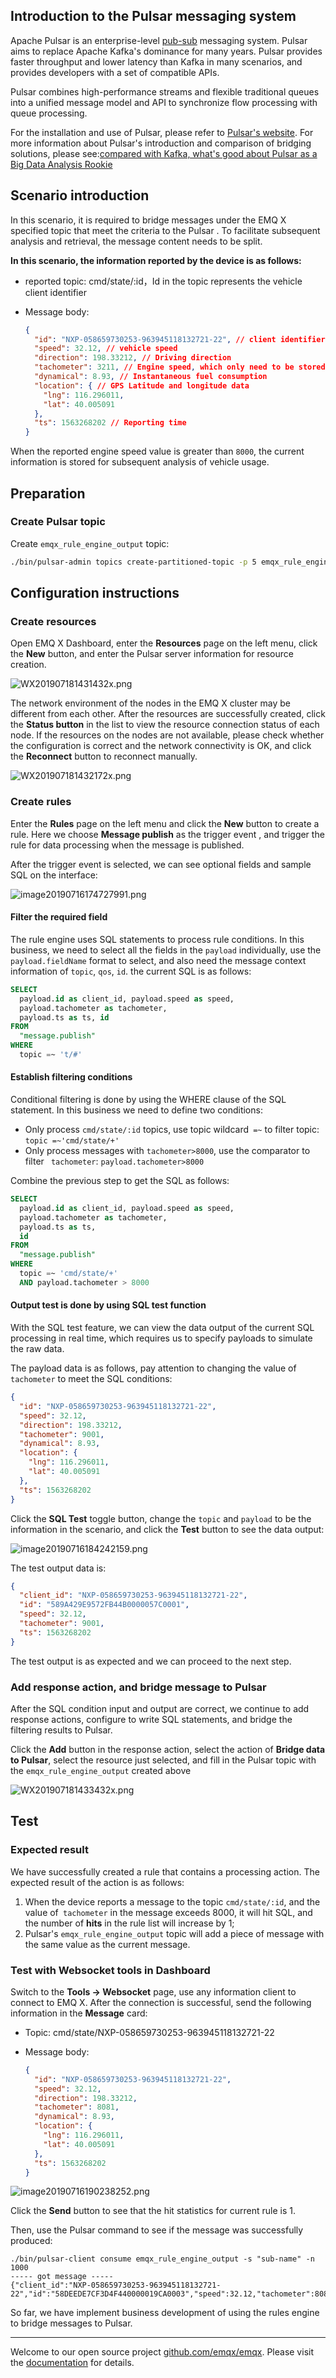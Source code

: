## Introduction to the Pulsar messaging system

Apache Pulsar is an enterprise-level [pub-sub](https://www.emqx.com/en/blog/mqtt-5-introduction-to-publish-subscribe-model) messaging system. Pulsar aims to replace Apache Kafka's dominance for many years. Pulsar provides faster throughput and lower latency than Kafka in many scenarios, and provides developers with a set of compatible  APIs.

Pulsar combines high-performance streams and flexible traditional queues into a unified message model and API to synchronize flow processing with queue processing.

For the installation and use of Pulsar, please refer to [Pulsar's website](https://pulsar.apache.org/). For more information about Pulsar's introduction and comparison of bridging solutions, please see:[compared with Kafka, what's good about Pulsar as a Big Data Analysis Rookie](https://www.infoq.cn/article/1UaxFKWUhUKTY1t_5gPq)

## Scenario introduction

In this scenario, it is required to bridge messages under the EMQ X specified topic that meet the criteria to the Pulsar . To facilitate subsequent analysis and retrieval, the message content needs to be split.

 **In this scenario, the information reported by the device is as follows:**

- reported topic: cmd/state/:id，Id in the topic represents the vehicle client identifier

- Message body:

  ```json
  {
    "id": "NXP-058659730253-963945118132721-22", // client identifier
    "speed": 32.12, // vehicle speed
    "direction": 198.33212, // Driving direction
    "tachometer": 3211, // Engine speed, which only need to be stored when the value is greater than 8000
    "dynamical": 8.93, // Instantaneous fuel consumption
    "location": { // GPS Latitude and longitude data
      "lng": 116.296011,
      "lat": 40.005091
    },
    "ts": 1563268202 // Reporting time
  }
  ```

When the reported engine speed value is greater than `8000`, the current information is stored for subsequent analysis of vehicle usage.

## Preparation

### Create Pulsar topic

Create `emqx_rule_engine_output` topic:

```bash
./bin/pulsar-admin topics create-partitioned-topic -p 5 emqx_rule_engine_output
```

## Configuration instructions

### Create resources

Open EMQ X Dashboard, enter the **Resources** page on the left menu, click the **New** button, and enter the Pulsar server information for resource creation.

![WX201907181431432x.png](https://static.emqx.net/images/af365bd26f541a96206563aa2bdb548a.png)



The network environment of the nodes in the EMQ X cluster may be different from each other. After the resources are successfully created, click the  **Status button**  in the list to view the resource connection status of each node. If the resources on the nodes are not available, please check whether the configuration is correct and the network connectivity is OK, and click the **Reconnect**  button to reconnect manually.

![WX201907181432172x.png](https://static.emqx.net/images/3734b43f894d65884c4bcc6e132b247f.png)



### Create rules

Enter the **Rules** page on the left menu and click the **New** button to create a rule. Here we choose **Message publish** as the trigger event , and trigger the rule for data processing when the message is published.

After the trigger event is selected, we can see optional fields and sample SQL on the interface:

![image20190716174727991.png](https://static.emqx.net/images/0782fbb63d51c05cf947fb3aa28834e9.png)



#### Filter the required field

The rule engine uses SQL statements to process rule conditions. In this business, we need to select all the fields in the `payload` individually, use the ` payload.fieldName` format to select, and also need the message context information of `topic`, `qos`, `id`. the current SQL is as follows:

```sql
SELECT
  payload.id as client_id, payload.speed as speed, 
  payload.tachometer as tachometer,
  payload.ts as ts, id
FROM
  "message.publish"
WHERE
  topic =~ 't/#'
```



#### Establish filtering conditions

Conditional filtering is done by using the WHERE clause of the SQL statement. In this business we need to define two conditions:

- Only process `cmd/state/:id` topics, use topic wildcard` =~` to filter  topic: `topic =~'cmd/state/+'`
- Only process messages with `tachometer>8000`, use the comparator to filter ` tachometer`: `payload.tachometer>8000`

Combine the previous step to get the SQL as follows:

```sql
SELECT
  payload.id as client_id, payload.speed as speed, 
  payload.tachometer as tachometer,
  payload.ts as ts,
  id
FROM
  "message.publish"
WHERE
  topic =~ 'cmd/state/+'
  AND payload.tachometer > 8000
```



#### Output test is done by using SQL test function

With the SQL test feature, we can view the data output of the current SQL processing in real time, which requires us to specify payloads to simulate the raw data.

The payload data is as follows, pay attention to changing the value of `tachometer` to meet the SQL conditions:

```json
{
  "id": "NXP-058659730253-963945118132721-22",
  "speed": 32.12,
  "direction": 198.33212,
  "tachometer": 9001,
  "dynamical": 8.93,
  "location": {
    "lng": 116.296011,
    "lat": 40.005091
  },
  "ts": 1563268202
}
```



Click the **SQL Test** toggle button, change the `topic` and `payload` to be the information in the scenario, and click the **Test** button to see the data output:

![image20190716184242159.png](https://static.emqx.net/images/13907e261529a96d3d26e475453ce701.png)



The test output data is:

```json
{
  "client_id": "NXP-058659730253-963945118132721-22",
  "id": "589A429E9572FB44B0000057C0001",
  "speed": 32.12,
  "tachometer": 9001,
  "ts": 1563268202
}
```



The test output is as expected and we can proceed to the next step.



### Add response action, and bridge message to Pulsar

After the SQL condition input and output are correct, we continue to add response actions, configure to write SQL statements, and bridge the filtering results to Pulsar.

Click the **Add** button in the response action, select the action of **Bridge data to Pulsar**, select the resource just selected, and fill in the Pulsar topic with the `emqx_rule_engine_output`  created above

![WX201907181433432x.png](https://static.emqx.net/images/7e092a65d7891f352e7d818860109154.png)



## Test

### Expected result

We have successfully created a rule that contains a processing action. The expected result of the action is as follows:

1. When the device reports a message to the topic `cmd/state/:id`, and the value of` tachometer` in the message exceeds 8000, it will hit SQL, and the number of **hits** in the rule list will increase by 1;
2. Pulsar's `emqx_rule_engine_output` topic will add a piece of message with the same value as the current message.

### Test with Websocket tools in Dashboard

Switch to the **Tools ->  Websocket** page, use any information client to connect to EMQ X. After the connection is successful, send the following information in the **Message**  card:

- Topic: cmd/state/NXP-058659730253-963945118132721-22

- Message  body:

  ```json
  {
    "id": "NXP-058659730253-963945118132721-22",
    "speed": 32.12,
    "direction": 198.33212,
    "tachometer": 8081,
    "dynamical": 8.93,
    "location": {
      "lng": 116.296011,
      "lat": 40.005091
    },
    "ts": 1563268202
  }
  ```



![image20190716190238252.png](https://static.emqx.net/images/c44066c3b547e6e609e9f0563de0220e.png)



Click the **Send** button to see that the hit statistics for current rule is 1.

Then, use the Pulsar command to see if the message was successfully produced:

```
./bin/pulsar-client consume emqx_rule_engine_output -s "sub-name" -n 1000
----- got message -----
{"client_id":"NXP-058659730253-963945118132721-22","id":"58DEEDE7CF3D4F440000019CA0003","speed":32.12,"tachometer":8081,"ts":1563268202}
```

So far, we have implement business development of using the rules engine to bridge messages to Pulsar.

------

Welcome to our open source project [github.com/emqx/emqx](https://github.com/emqx/emqx). Please visit the [ documentation](https://docs.emqx.io) for details.
